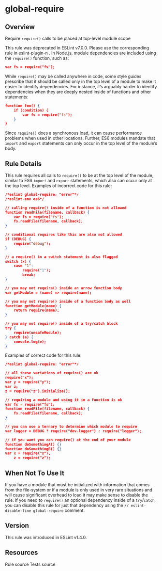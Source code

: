 
# global-require
## Overview
Require `require()` calls to be placed at top-level module scope



This rule was deprecated in ESLint v7.0.0. Please use the corresponding rule in eslint-plugin-n .
In Node.js, module dependencies are included using the `require()` function, such as:

```json
var fs = require("fs");
```
While `require()` may be called anywhere in code, some style guides prescribe that it should be called only in the top level of a module to make it easier to identify dependencies. For instance, it’s arguably harder to identify dependencies when they are deeply nested inside of functions and other statements:

```json
function foo() {
    if (condition) {
        var fs = require("fs");
    }
}
```
Since `require()` does a synchronous load, it can cause performance problems when used in other locations.
Further, ES6 modules mandate that `import` and `export` statements can only occur in the top level of the module’s body.
## Rule Details
This rule requires all calls to `require()` to be at the top level of the module, similar to ES6 `import` and `export` statements, which also can occur only at the top level.
Examples of incorrect code for this rule:


```json
/*eslint global-require: "error"*/
/*eslint-env es6*/

// calling require() inside of a function is not allowed
function readFile(filename, callback) {
    var fs = require("fs");
    fs.readFile(filename, callback);
}

// conditional requires like this are also not allowed
if (DEBUG) {
    require("debug");
}

// a require() in a switch statement is also flagged
switch (x) {
    case "1":
        require("1");
        break;
}

// you may not require() inside an arrow function body
var getModule = (name) => require(name);

// you may not require() inside of a function body as well
function getModule(name) {
    return require(name);
}

// you may not require() inside of a try/catch block
try {
    require(unsafeModule);
} catch (e) {
    console.log(e);
}
```
Examples of correct code for this rule:


```json
/*eslint global-require: "error"*/

// all these variations of require() are ok
require("x");
var y = require("y");
var z;
z = require("z").initialize();

// requiring a module and using it in a function is ok
var fs = require("fs");
function readFile(filename, callback) {
    fs.readFile(filename, callback);
}

// you can use a ternary to determine which module to require
var logger = DEBUG ? require("dev-logger") : require("logger");

// if you want you can require() at the end of your module
function doSomethingA() {}
function doSomethingB() {}
var x = require("x"),
    z = require("z");
```
## When Not To Use It
If you have a module that must be initialized with information that comes from the file-system or if a module is only used in very rare situations and will cause significant overhead to load it may make sense to disable the rule. If you need to `require()` an optional dependency inside of a `try`/`catch`, you can disable this rule for just that dependency using the `// eslint-disable-line global-require` comment.
## Version
This rule was introduced in ESLint v1.4.0.
## Resources

Rule source 
Tests source 

